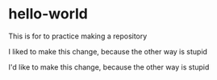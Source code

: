 # hello-world
This is for to practice making a repository

I liked to make this change, because the other way is stupid

I'd like to make this change, because the other way is stupid
